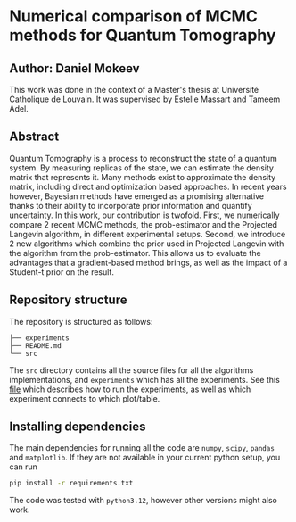 # Numerical comparison of MCMC methods for Quantum Tomography

## Author: Daniel Mokeev

This work was done in the context of a Master's thesis at Université Catholique de Louvain. It was supervised by Estelle Massart and Tameem Adel.
## Abstract
Quantum Tomography is a process to reconstruct the state of a quantum system. By measuring replicas of the state, we can estimate the density matrix that represents it. Many methods exist to approximate the density matrix, including direct and optimization based approaches. In recent years however, Bayesian methods have emerged as a promising alternative thanks to their ability to incorporate prior information and quantify uncertainty. In this work, our contribution is twofold. First, we numerically compare 2 recent MCMC methods, the prob-estimator and the Projected Langevin algorithm, in different experimental setups. Second, we introduce 2 new algorithms which combine the prior used in Projected Langevin with the algorithm from the prob-estimator. This allows us to evaluate the advantages that a gradient-based method brings, as well as the impact of a Student-t prior on the result.


## Repository structure
The repository is structured as follows:
```
├── experiments
├── README.md
└── src
```

The `src` directory contains all the source files for all the algorithms implementations, and `experiments` which has all the experiments. See this [file](experiments/README.md) which describes how to run the experiments, as well as which experiment connects to which plot/table.

## Installing dependencies

The main dependencies for running all the code are `numpy`, `scipy`, `pandas` and `matplotlib`. If they are not available in your current python setup, you can run
```bash
pip install -r requirements.txt
```
The code was tested with `python3.12`, however other versions might also work.